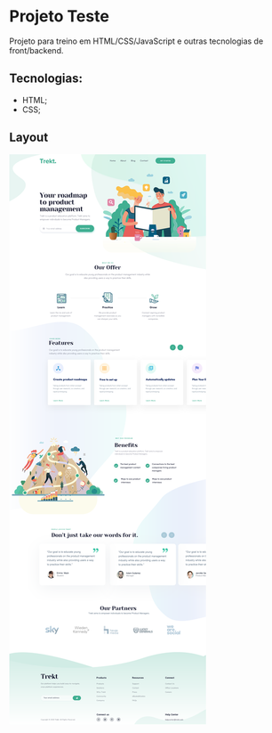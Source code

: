 # Projeto Teste 
 Projeto para treino em HTML/CSS/JavaScript e outras tecnologias de front/backend.

## Tecnologias:
- HTML;
- CSS;

## Layout
![](https://raw.githubusercontent.com/redmasters/project/main/design_site.png)
